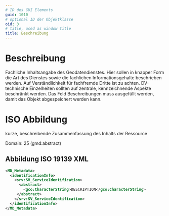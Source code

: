 ```yaml
---
# ID des GUI Elements
guid: 1010
# optional ID der Objektklasse
oid: 3
# title, used as window title
title: Beschreibung
---
```


# Beschreibung

Fachliche Inhaltsangabe des Geodatendienstes. Hier sollen in knapper Form die Art des Dienstes sowie die fachlichen Informationsgehalte beschrieben werden. Auf Verständlichkeit für fachfremde Dritte ist zu achten. DV-technische Einzelheiten sollten auf zentrale, kennzeichnende Aspekte beschränkt werden. Das Feld Beschreibungen muss ausgefüllt werden, damit das Objekt abgespeichert werden kann.


# ISO Abbildung

kurze, beschreibende Zusammenfassung des Inhalts der Ressource

Domain: 25 (gmd:abstract)

## Abbildung ISO 19139 XML

```XML
<MD_Metadata>
  <identificationInfo>
    <srv:SV_ServiceIdentification>
      <abstract>
        <gco:CharacterString>DESCRIPTION</gco:CharacterString>
     </abstract>
    </srv:SV_ServiceIdentification>
  </identificationInfo>
</MD_Metadata>
```
